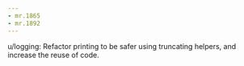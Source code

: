 ```yaml
---
- mr.1865
- mr.1892
---
```

u/logging: Refactor printing to be safer using truncating helpers, and increase
the reuse of code.
